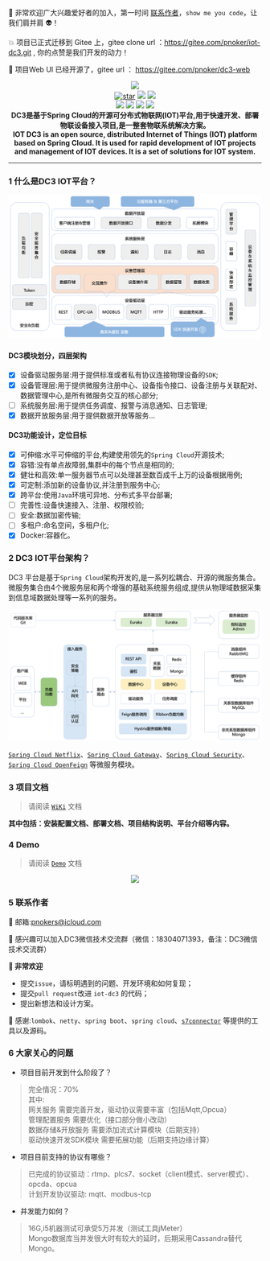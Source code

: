  :rocket: 非常欢迎广大兴趣爱好者的加入，第一时间 [联系作者](#6-联系作者)，`show me you code`，让我们肩并肩 :alien:！

 :boom: 项目已正式迁移到 Gitee 上，gitee clone url ：https://gitee.com/pnoker/iot-dc3.git , 你的点赞是我们开发的动力！

 :seedling: 项目Web UI 已经开源了，gitee url ： https://gitee.com/pnoker/dc3-web
 
<p align="center">
    <img src="./dc3/images/iot-dc3-logo.png" width="400"><br>
    <a href='https://gitee.com/pnoker/iot-dc3/stargazers'><img src='https://gitee.com/pnoker/iot-dc3/badge/star.svg?theme=gray' alt='star'></a>
    <a href="https://travis-ci.org/pnoker/iot-dc3"><img src="https://travis-ci.org/pnoker/iot-dc3.svg?branch=master"></a>
    <a href="https://codecov.io/gh/pnoker/iot-dc3"><img src="https://codecov.io/gh/pnoker/iot-dc3/branch/master/graph/badge.svg"></a><br>
	<a><img src="https://img.shields.io/badge/JDK-1.8-green.svg"></a>
	<a><img src="https://img.shields.io/badge/Spring Boot-2.2.4.RELEASE-blue.svg"></a>
	<a><img src="https://img.shields.io/badge/Spring Cloud-Hoxton.SR1-blue.svg"></a>
	<a href="https://github.com/pnoker/iot-dc3/blob/master/LICENSE"><img src="https://img.shields.io/github/license/pnoker/iot-dc3.svg"></a>	
	<br><strong>DC3是基于Spring Cloud的开源可分布式物联网(IOT)平台,用于快速开发、部署物联设备接入项目,是一整套物联系统解决方案。<br>IOT DC3 is an open source, distributed Internet of Things (IOT) platform based on Spring Cloud. It is used for rapid development of IOT projects and management of IOT devices. It is a set of solutions for IOT system.</strong>
</p>

------

### 1 什么是DC3 IOT平台？

 ![iot-dc3-architecture](dc3/images/iot-dc3-architecture1.jpg)

#### DC3模块划分，四层架构

 * [x] 设备驱动服务层:用于提供标准或者私有协议连接物理设备的`SDK`;
 * [x] 设备管理层:用于提供微服务注册中心、设备指令接口、设备注册与关联配对、数据管理中心,是所有微服务交互的核心部分;
 * [ ] 系统服务层:用于提供任务调度、报警与消息通知、日志管理;
 * [x] 数据开放服务层:用于提供数据开放等服务...

#### DC3功能设计，定位目标

 * [x] 可伸缩:水平可伸缩的平台,构建使用领先的`Spring Cloud`开源技术;
 * [x] 容错:没有单点故障弱,集群中的每个节点是相同的;
 * [x] 健壮和高效:单一服务器节点可以处理甚至数百成千上万的设备根据用例;
 * [x] 可定制:添加新的设备协议,并注册到服务中心;
 * [x] 跨平台:使用`Java`环境可异地、分布式多平台部署;
 * [ ] 完善性:设备快速接入、注册、权限校验;
 * [ ] 安全:数据加密传输;
 * [ ] 多租户:命名空间，多租户化;
 * [x] Docker:容器化。

### 2 DC3 IOT平台架构？

DC3 平台是基于`Spring Cloud`架构开发的,是一系列松耦合、开源的微服务集合。
微服务集合由4个微服务层和两个增强的基础系统服务组成,提供从物理域数据采集到信息域数据处理等一系列的服务。

![iot-dc3-architecture](dc3/images/iot-dc3-architecture2.jpg)

[`Spring Cloud Netflix`](https://cloud.spring.io/spring-cloud-netflix)、[`Spring Cloud Gateway`](https://cloud.spring.io/spring-cloud-gateway)、[`Spring Cloud Security`](https://cloud.spring.io/spring-cloud-security)、[`Spring Cloud OpenFeign`](https://cloud.spring.io/spring-cloud-openfeign) 等微服务模块。

### 3 项目文档

> 请阅读 [`WiKi`](https://gitee.com/pnoker/iot-dc3/wikis/Home) 文档

**其中包括：安装配置文档、部署文档、项目结构说明、平台介绍等内容。**

### 4 Demo 

> 请阅读 [`Demo`](https://gitee.com/pnoker/iot-dc3/wikis/2.1%20%E5%90%AF%E5%8A%A8Demo%E6%BC%94%E7%A4%BA?sort_id=2150201) 文档

<p align="center">
<img src="./dc3/images/iot-dc3-web.png"><br>
</p>

### 5 联系作者

:whale2: 邮箱:pnokers@icloud.com

:speech_balloon: 感兴趣可以加入DC3微信技术交流群（微信：18304071393，备注：DC3微信技术交流群）

**:mega: 非常欢迎**
 - 提交`issue`，请标明遇到的问题、开发环境和如何复现；
 - 提交`pull request`改进 `iot-dc3` 的代码；
 - 提出新想法和设计方案。


:lollipop: 感谢:`lombok`、`netty`、`spring boot`、`spring cloud`、[`s7connector`](https://github.com/s7connector/s7connector) 等提供的工具以及源码。

### 6 大家关心的问题

- 项目目前开发到什么阶段了？

> 完全情况：70% \
> 其中: \
> 网关服务 需要完善开发，驱动协议需要丰富（包括Mqtt,Opcua）\
> 管理配置服务 需要优化（接口部分做小改动）\
> 数据存储&开放服务 需要添加流式计算模块（后期支持）\
> 驱动快速开发SDK模块 需要拓展功能（后期支持边缘计算）

- 项目目前支持的协议有哪些？

> 已完成的协议驱动：rtmp、plcs7、socket（client模式、server模式）、opcda、opcua \
> 计划开发协议驱动: mqtt、modbus-tcp

- 并发能力如何？

> 16G,i5机器测试可承受5万并发（测试工具jMeter）\
> Mongo数据库当并发很大时有较大的延时，后期采用Cassandra替代Mongo。
